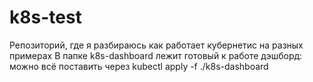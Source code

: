# k8s-test
Репозиторий, где я разбираюсь как работает кубернетис на разных примерах
В папке k8s-dashboard лежит готовый к работе дэшборд: можно всё поставить через kubectl apply -f ./k8s-dashboard
